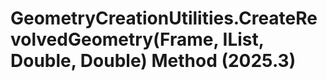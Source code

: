 # GeometryCreationUtilities.CreateRevolvedGeometry(Frame, IList<CurveLoop>, Double, Double) Method (2025.3)

﻿